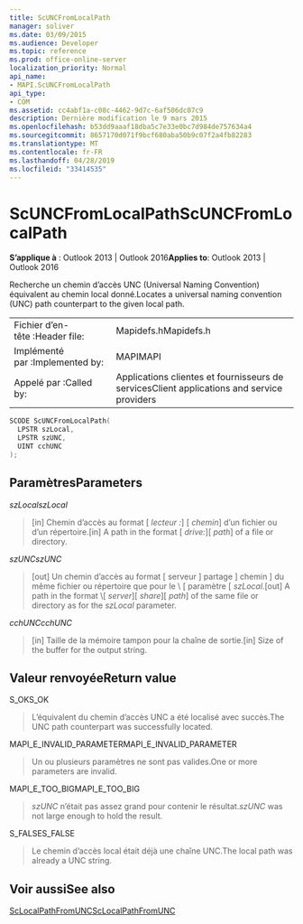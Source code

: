 ```yaml
---
title: ScUNCFromLocalPath
manager: soliver
ms.date: 03/09/2015
ms.audience: Developer
ms.topic: reference
ms.prod: office-online-server
localization_priority: Normal
api_name:
- MAPI.ScUNCFromLocalPath
api_type:
- COM
ms.assetid: cc4abf1a-c08c-4462-9d7c-6af506dc07c9
description: Dernière modification le 9 mars 2015
ms.openlocfilehash: b53dd9aaaf18dba5c7e33e0bc7d984de757634a4
ms.sourcegitcommit: 8657170d071f9bcf680aba50b9c07f2a4fb82283
ms.translationtype: MT
ms.contentlocale: fr-FR
ms.lasthandoff: 04/28/2019
ms.locfileid: "33414535"
---
```

# <a name="scuncfromlocalpath"></a><span data-ttu-id="45e80-103">ScUNCFromLocalPath</span><span class="sxs-lookup"><span data-stu-id="45e80-103">ScUNCFromLocalPath</span></span>

  
  
<span data-ttu-id="45e80-104">**S’applique à** : Outlook 2013 | Outlook 2016</span><span class="sxs-lookup"><span data-stu-id="45e80-104">**Applies to**: Outlook 2013 | Outlook 2016</span></span> 
  
<span data-ttu-id="45e80-105">Recherche un chemin d’accès UNC (Universal Naming Convention) équivalent au chemin local donné.</span><span class="sxs-lookup"><span data-stu-id="45e80-105">Locates a universal naming convention (UNC) path counterpart to the given local path.</span></span>
  
|||
|:-----|:-----|
|<span data-ttu-id="45e80-106">Fichier d’en-tête :</span><span class="sxs-lookup"><span data-stu-id="45e80-106">Header file:</span></span>  <br/> |<span data-ttu-id="45e80-107">Mapidefs.h</span><span class="sxs-lookup"><span data-stu-id="45e80-107">Mapidefs.h</span></span>  <br/> |
|<span data-ttu-id="45e80-108">Implémenté par :</span><span class="sxs-lookup"><span data-stu-id="45e80-108">Implemented by:</span></span>  <br/> |<span data-ttu-id="45e80-109">MAPI</span><span class="sxs-lookup"><span data-stu-id="45e80-109">MAPI</span></span>  <br/> |
|<span data-ttu-id="45e80-110">Appelé par :</span><span class="sxs-lookup"><span data-stu-id="45e80-110">Called by:</span></span>  <br/> |<span data-ttu-id="45e80-111">Applications clientes et fournisseurs de services</span><span class="sxs-lookup"><span data-stu-id="45e80-111">Client applications and service providers</span></span>  <br/> |
   
```cpp
SCODE ScUNCFromLocalPath(
  LPSTR szLocal,
  LPSTR szUNC,
  UINT cchUNC
);
```

## <a name="parameters"></a><span data-ttu-id="45e80-112">Paramètres</span><span class="sxs-lookup"><span data-stu-id="45e80-112">Parameters</span></span>

 <span data-ttu-id="45e80-113">_szLocal_</span><span class="sxs-lookup"><span data-stu-id="45e80-113">_szLocal_</span></span>
  
> <span data-ttu-id="45e80-114">[in] Chemin d’accès au format [ _lecteur :_] \[ _chemin_] d’un fichier ou d’un répertoire.</span><span class="sxs-lookup"><span data-stu-id="45e80-114">[in] A path in the format [ _drive:_]\[ _path_] of a file or directory.</span></span>
    
 <span data-ttu-id="45e80-115">_szUNC_</span><span class="sxs-lookup"><span data-stu-id="45e80-115">_szUNC_</span></span>
  
> <span data-ttu-id="45e80-116">[out] Un chemin d’accès au format [ serveur ] partage ] chemin ] du même fichier ou répertoire que pour le \\  \[ paramètre \[  _szLocal._</span><span class="sxs-lookup"><span data-stu-id="45e80-116">[out] A path in the format \\[ _server_]\[ _share_]\[ _path_] of the same file or directory as for the  _szLocal_ parameter.</span></span> 
    
 <span data-ttu-id="45e80-117">_cchUNC_</span><span class="sxs-lookup"><span data-stu-id="45e80-117">_cchUNC_</span></span>
  
> <span data-ttu-id="45e80-118">[in] Taille de la mémoire tampon pour la chaîne de sortie.</span><span class="sxs-lookup"><span data-stu-id="45e80-118">[in] Size of the buffer for the output string.</span></span>
    
## <a name="return-value"></a><span data-ttu-id="45e80-119">Valeur renvoyée</span><span class="sxs-lookup"><span data-stu-id="45e80-119">Return value</span></span>

<span data-ttu-id="45e80-120">S_OK</span><span class="sxs-lookup"><span data-stu-id="45e80-120">S_OK</span></span>
  
> <span data-ttu-id="45e80-121">L’équivalent du chemin d’accès UNC a été localisé avec succès.</span><span class="sxs-lookup"><span data-stu-id="45e80-121">The UNC path counterpart was successfully located.</span></span>
    
<span data-ttu-id="45e80-122">MAPI_E_INVALID_PARAMETER</span><span class="sxs-lookup"><span data-stu-id="45e80-122">MAPI_E_INVALID_PARAMETER</span></span>
  
> <span data-ttu-id="45e80-123">Un ou plusieurs paramètres ne sont pas valides.</span><span class="sxs-lookup"><span data-stu-id="45e80-123">One or more parameters are invalid.</span></span>
    
<span data-ttu-id="45e80-124">MAPI_E_TOO_BIG</span><span class="sxs-lookup"><span data-stu-id="45e80-124">MAPI_E_TOO_BIG</span></span>
  
>  <span data-ttu-id="45e80-125">_szUNC_ n’était pas assez grand pour contenir le résultat.</span><span class="sxs-lookup"><span data-stu-id="45e80-125">_szUNC_ was not large enough to hold the result.</span></span> 
    
<span data-ttu-id="45e80-126">S_FALSE</span><span class="sxs-lookup"><span data-stu-id="45e80-126">S_FALSE</span></span>
  
> <span data-ttu-id="45e80-127">Le chemin d’accès local était déjà une chaîne UNC.</span><span class="sxs-lookup"><span data-stu-id="45e80-127">The local path was already a UNC string.</span></span>
    
## <a name="see-also"></a><span data-ttu-id="45e80-128">Voir aussi</span><span class="sxs-lookup"><span data-stu-id="45e80-128">See also</span></span>



[<span data-ttu-id="45e80-129">ScLocalPathFromUNC</span><span class="sxs-lookup"><span data-stu-id="45e80-129">ScLocalPathFromUNC</span></span>](sclocalpathfromunc.md)

